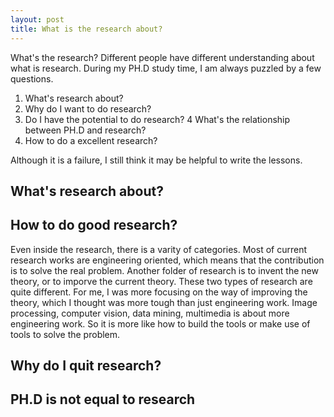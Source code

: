 ```yaml
---
layout: post
title: What is the research about?
---
```


What's the research? Different people have different understanding about what is research. During my PH.D study time, I am always puzzled by a few questions.

1. What's research about?
2. Why do I want to do research?
3. Do I have the potential to do research?
4  What's the relationship between PH.D and research?
5. How to do a excellent research?

Although it is a failure, I still think it may be helpful to write the lessons.

## What's research about?

## How to do good research?
Even inside the research, there is a varity of categories. Most of current research works are engineering oriented, which means that the contribution is to solve the real problem. Another folder of research is to invent the new theory, or to imporve the current theory. These two types of research are quite different. For me, I was more focusing on the way of improving the theory, which I thought was more tough than just engineering work. Image processing, computer vision, data mining, multimedia is about more engineering work. So it is more like how to build the tools or make use of tools to solve the problem.

## Why do I quit research?

## PH.D is not equal to research
